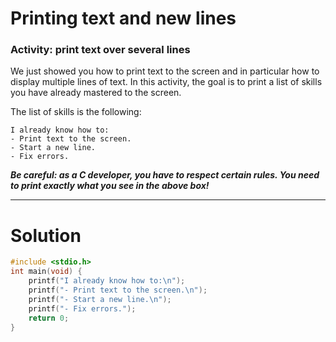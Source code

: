 # Printing text and new lines

### Activity: print text over several lines
We just showed you how to print text to the screen and in particular how to display multiple lines of text. In this activity, the goal is to print a list of skills you have already mastered to the screen.

The list of skills is the following:
```
I already know how to:
- Print text to the screen.
- Start a new line.
- Fix errors.
```
**_Be careful: as a C developer, you have to respect certain rules. You need to print exactly what you see in the above box!_**

___

# Solution
```C
#include <stdio.h>
int main(void) {
    printf("I already know how to:\n");
    printf("- Print text to the screen.\n");
    printf("- Start a new line.\n");
    printf("- Fix errors.");
    return 0;
}
```
